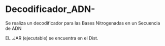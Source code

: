 # Decodificador_ADN-
Se realiza un decodificador para las Bases Nitrogenadas en un Secuencia de ADN

EL .JAR (ejecutable) se encuentra en el Dist.
